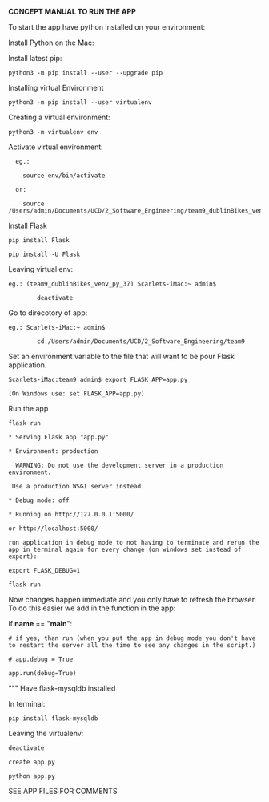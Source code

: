 **CONCEPT MANUAL TO RUN THE APP**

To start the app have python installed on your environment:

Install Python on the Mac:
  
Install latest pip:
    
    python3 -m pip install --user --upgrade pip
    

Installing virtual Environment
    
    python3 -m pip install --user virtualenv
    

Creating a virtual environment:
    
    python3 -m virtualenv env

Activate virtual environment:
    
      eg.: 
      
        source env/bin/activate
        
      or: 
      
        source /Users/admin/Documents/UCD/2_Software_Engineering/team9_dublinBikes_venv_py_37/bin/activate

  Install Flask
  
    pip install Flask
    
    pip install -U Flask

  Leaving virtual env:
  
    eg.: (team9_dublinBikes_venv_py_37) Scarlets-iMac:~ admin$ 
    
            deactivate

  Go to direcotory of app:
  
    eg.: Scarlets-iMac:~ admin$ 
    
            cd /Users/admin/Documents/UCD/2_Software_Engineering/team9

Set an environment variable to the file that will want to be pour Flask application. 

    Scarlets-iMac:team9 admin$ export FLASK_APP=app.py
    
    (On Windows use: set FLASK_APP=app.py)
    
Run the app

    flask run

    * Serving Flask app "app.py"

    * Environment: production

      WARNING: Do not use the development server in a production environment.
  
     Use a production WSGI server instead.
  
    * Debug mode: off

    * Running on http://127.0.0.1:5000/

    or http://localhost:5000/

    run application in debug mode to not having to terminate and rerun the app in terminal again for every change (on windows set instead of export):

    export FLASK_DEBUG=1

    flask run

Now changes happen immediate and you only have to refresh the browser. To do this easier we add in the function in the app:

if __name__ == "__main__":

    # if yes, than run (when you put the app in debug mode you don't have to restart the server all the time to see any changes in the script.)
   
    # app.debug = True
   
    app.run(debug=True)


"""
Have flask-mysqldb installed

In terminal:

    pip install flask-mysqldb

Leaving the virtualenv:

    deactivate

    create app.py

    python app.py

SEE APP FILES FOR COMMENTS
